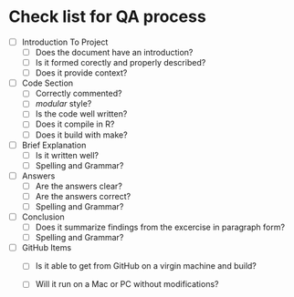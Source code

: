# Check list for QA process 
- [ ] Introduction To Project
	- [ ] Does the document have an introduction?
	- [ ] Is it formed corectly and properly described?
	- [ ] Does it provide context?
- [ ] Code Section
	- [ ] Correctly commented?
	- [ ] *modular* style?
	- [ ] Is the code well written?
	- [ ] Does it compile in R?
	- [ ] Does it build with make? 
- [ ] Brief Explanation
	- [ ] Is it written well?
	- [ ] Spelling and Grammar?
- [ ] Answers 
	- [ ] Are the answers clear?
	- [ ] Are the answers correct?
	- [ ] Spelling and Grammar?
- [ ] Conclusion
	- [ ] Does it summarize findings from the excercise in paragraph form?
	- [ ] Spelling and Grammar?
- [ ] GitHub Items
	- [ ] Is it able to get from GitHub on a virgin machine and build?
	- [ ] Will it run on a Mac or PC without modifications?
	 
